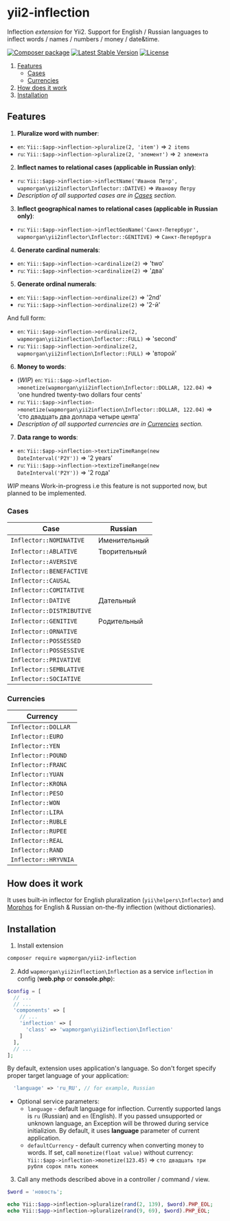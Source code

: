 # yii2-inflection
Inflection _extension_ for Yii2. Support for English / Russian languages to inflect words / names / numbers / money / date&amp;time.

[![Composer package](http://xn--e1adiijbgl.xn--p1acf/badge/wapmorgan/yii2-inflection)](https://packagist.org/packages/wapmorgan/yii2-inflection)
[![Latest Stable Version](https://poser.pugx.org/wapmorgan/yii2-inflection/v/stable)](https://packagist.org/packages/wapmorgan/yii2-inflection)
[![License](https://poser.pugx.org/wapmorgan/yii2-inflection/license)](https://packagist.org/packages/wapmorgan/yii2-inflection)

1. [Features](#features)
    - [Cases](#cases)
    - [Currencies](#currencies)
2. [How does it work](#how-does-it-work)
3. [Installation](#installation)

## Features
1. **Pluralize word with number**:
  - `en`: `Yii::$app->inflection->pluralize(2, 'item')` => `2 items`
  - `ru`: `Yii::$app->inflection->pluralize(2, 'элемент')` => `2 элемента`

2. **Inflect names to relational cases (applicable in Russian only)**:
  - `ru`: `Yii::$app->inflection->inflectName('Иванов Петр', wapmorgan\yii2inflector\Inflector::DATIVE)` => `Иванову Петру`
  - _Description of all supported cases are in [Cases](#cases) section._

3. **Inflect geographical names to relational cases (applicable in Russian only)**:
  - `ru`: `Yii::$app->inflection->inflectGeoName('Санкт-Петербург', wapmorgan\yii2inflector\Inflector::GENITIVE)` => `Санкт-Петербурга`

4. **Generate cardinal numerals**:
  - `en`: `Yii::$app->inflection->cardinalize(2)` => 'two'
  - `ru`: `Yii::$app->inflection->cardinalize(2)` => 'два'

5. **Generate ordinal numerals**:
  - `en`: `Yii::$app->inflection->ordinalize(2)` => '2nd'
  - `ru`: `Yii::$app->inflection->ordinalize(2)` => '2-й'

  And full form:

  - `en`: `Yii::$app->inflection->ordinalize(2, wapmorgan\yii2inflection\Inflector::FULL)` => 'second'
  - `ru`: `Yii::$app->inflection->ordinalize(2, wapmorgan\yii2inflection\Inflector::FULL)` => 'второй'

6. **Money to words**:
  - (_WIP_) `en`: `Yii::$app->inflection->monetize(wapmorgan\yii2inflection\Inflector::DOLLAR, 122.04)` => 'one hundred twenty-two dollars four cents'
  - `ru`: `Yii::$app->inflection->monetize(wapmorgan\yii2inflection\Inflector::DOLLAR, 122.04)` => 'сто двадцать два доллара четыре цента'
  - _Description of all supported currencies are in [Currencies](#currencies) section._

7. **Data range to words**:
  - `en`: `Yii::$app->inflection->textizeTimeRange(new DateInterval('P2Y'))` => '2 years'
  - `ru`: `Yii::$app->inflection->textizeTimeRange(new DateInterval('P2Y'))` => '2 года'

_WIP_ means Work-in-progress i.e this feature is not supported now, but planned to be implemented.

### Cases

| Case                      | Russian      |
|---------------------------|--------------|
| `Inflector::NOMINATIVE`   | Именительный |
| `Inflector::ABLATIVE`     | Творительный |
| `Inflector::AVERSIVE`     |              |
| `Inflector::BENEFACTIVE`  |              |
| `Inflector::CAUSAL`       |              |
| `Inflector::COMITATIVE`   |              |
| `Inflector::DATIVE`       | Дательный    |
| `Inflector::DISTRIBUTIVE` |              |
| `Inflector::GENITIVE`     | Родительный  |
| `Inflector::ORNATIVE`     |              |
| `Inflector::POSSESSED`    |              |
| `Inflector::POSSESSIVE`   |              |
| `Inflector::PRIVATIVE`    |              |
| `Inflector::SEMBLATIVE`   |              |
| `Inflector::SOCIATIVE`    |              |

### Currencies

| Currency             |
|----------------------|
| `Inflector::DOLLAR`  |
| `Inflector::EURO`    |
| `Inflector::YEN`     |
| `Inflector::POUND`   |
| `Inflector::FRANC`   |
| `Inflector::YUAN`    |
| `Inflector::KRONA`   |
| `Inflector::PESO`    |
| `Inflector::WON`     |
| `Inflector::LIRA`    |
| `Inflector::RUBLE`   |
| `Inflector::RUPEE`   |
| `Inflector::REAL`    |
| `Inflector::RAND`    |
| `Inflector::HRYVNIA` |

## How does it work
It uses built-in inflector for English pluralization (`yii\helpers\Inflector`) and [Morphos](https://github.com/wapmorgan/Morphos) for English & Russian on-the-fly inflection (without dictionaries).

## Installation
1. Install extension
  ```bash
  composer require wapmorgan/yii2-inflection
  ```
2. Add `wapmorgan\yii2inflection\Inflection` as a service `inflection` in config (**web.php** or **console.php**):
  ```php
  $config = [
    // ...
    // ...
    'components' => [
      // ...
      'inflection' => [
        'class' => 'wapmorgan\yii2inflection\Inflection'
      ]
    ],
    // ...
  ];
  ```

  By default, extension uses application's language. So don't forget specify proper target language of your application:
  ```php
    'language' => 'ru_RU', // for example, Russian
  ```

  - Optional service parameters:
    - `language` - default language for inflection. Currently supported langs is `ru` (Russian) and `en` (English). If you passed unsupported or unknown language, an Exception will be throwed during service initializion. By default, it uses **language** parameter of current application.
    - `defaultCurrency` - default currency when converting money to words. If set, call `monetize(float value)` without currency: `Yii::$app->inflection->monetize(123.45)` => `сто двадцать три рубля сорок пять копеек`


3. Call any methods described above in a controller / command / view.
  ```php
  $word = 'новость';

  echo Yii::$app->inflection->pluralize(rand(2, 139), $word).PHP_EOL;
  echo Yii::$app->inflection->pluralize(rand(9, 69), $word).PHP_EOL;
  ```

